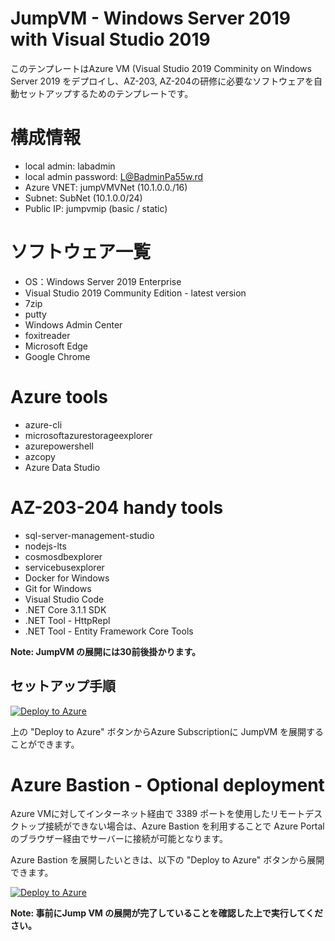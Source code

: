 # JumpVM - Windows Server 2019 with Visual Studio 2019 

このテンプレートはAzure VM (Visual Studio 2019 Comminity on Windows Server 2019 をデプロイし、AZ-203, AZ-204の研修に必要なソフトウェアを自動セットアップするためのテンプレートです。

# 構成情報
- local admin: labadmin
- local admin password: L@BadminPa55w.rd
- Azure VNET: jumpVMVNet (10.1.0.0./16)
- Subnet: SubNet (10.1.0.0/24)
- Public IP: jumpvmip (basic / static)

# ソフトウェア一覧
- OS：Windows Server 2019 Enterprise
- Visual Studio 2019 Community Edition - latest version
- 7zip 
- putty 
- Windows Admin Center
- foxitreader 
- Microsoft Edge
- Google Chrome 

# Azure tools
- azure-cli 
- microsoftazurestorageexplorer 
- azurepowershell 
- azcopy 
- Azure Data Studio

# AZ-203-204 handy tools
- sql-server-management-studio 
- nodejs-lts 
- cosmosdbexplorer 
- servicebusexplorer 
- Docker for Windows 
- Git for Windows
- Visual Studio Code
- .NET Core 3.1.1 SDK
- .NET Tool - HttpRepl
- .NET Tool - Entity Framework Core Tools

**Note: JumpVM の展開には30前後掛かります。**

## セットアップ手順

[![Deploy to Azure](https://aka.ms/deploytoazurebutton)](https://portal.azure.com/#create/Microsoft.Template/uri/https%3A%2F%2Fraw.githubusercontent.com%2Fmcs-apps%2FARMTemplates%2Fmaster%2FJumpVM%2Fazuredeploy.json)

上の "Deploy to Azure" ボタンからAzure Subscriptionに JumpVM を展開することができます。

# Azure Bastion - Optional deployment

Azure VMに対してインターネット経由で 3389 ポートを使用したリモートデスクトップ接続ができない場合は、Azure Bastion を利用することで Azure Portal のブラウザー経由でサーバーに接続が可能となります。

Azure Bastion を展開したいときは、以下の "Deploy to Azure" ボタンから展開できます。

[![Deploy to Azure](https://aka.ms/deploytoazurebutton)](https://portal.azure.com/#create/Microsoft.Template/uri/https%3A%2F%2Fraw.githubusercontent.com%2Fmcs-apps%2FARMTemplates%2Fmaster%2FJumpVM%2Fbastion-template.json)

**Note: 事前にJump VM の展開が完了していることを確認した上で実行してください。**